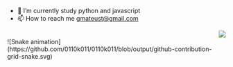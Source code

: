 - 🌱 I’m currently study python and javascript
- 📫 How to reach me gmateust@gmail.com

<!---
0110k011/0110k011 is a ✨ special ✨ repository because its `README.md` (this file) appears on your GitHub profile.
You can click the Preview link to take a look at your changes.
--->
<div>
  <div>
    <img align="right" src="https://profile-counter.glitch.me/0110k011/count.svg"> 
  </div>
  </br>
  <div>
    ![Snake animation](https://github.com/0110k011/0110k011/blob/output/github-contribution-grid-snake.svg)
  </div>
</div>
